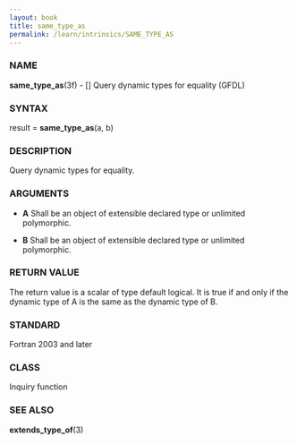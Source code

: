 ```yaml
---
layout: book
title: same_type_as
permalink: /learn/intrinsics/SAME_TYPE_AS
---
```

### NAME

__same\_type\_as__(3f) - \[\] Query dynamic types for equality
(GFDL)

### SYNTAX

result = __same\_type\_as__(a, b)

### DESCRIPTION

Query dynamic types for equality.

### ARGUMENTS

  - __A__
    Shall be an object of extensible declared type or unlimited
    polymorphic.

  - __B__
    Shall be an object of extensible declared type or unlimited
    polymorphic.

### RETURN VALUE

The return value is a scalar of type default logical. It is true if and
only if the dynamic type of A is the same as the dynamic type of B.

### STANDARD

Fortran 2003 and later

### CLASS

Inquiry function

### SEE ALSO

__extends\_type\_of__(3)
